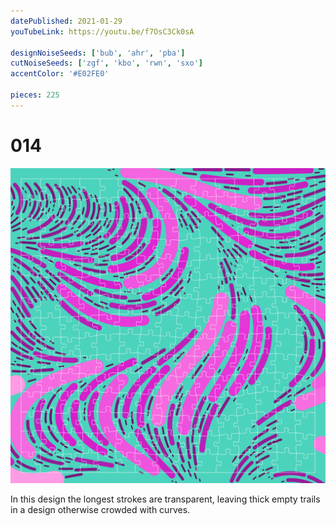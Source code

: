 ```yaml
---
datePublished: 2021-01-29
youTubeLink: https://youtu.be/f7OsC3Ck0sA

designNoiseSeeds: ['bub', 'ahr', 'pba']
cutNoiseSeeds: ['zgf', 'kbo', 'rwn', 'sxo']
accentColor: '#E02FE0'

pieces: 225
---
```


# 014

![canvas](result/014_bub-ahr-pba_zgf-kbo-rwn-sxo.png?raw=true)

In this design the longest strokes are transparent, leaving thick empty trails in a  design otherwise crowded with curves.

